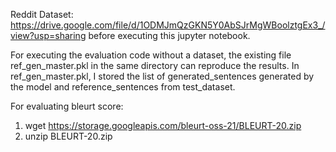 Reddit Dataset: https://drive.google.com/file/d/1ODMJmQzGKN5Y0AbSJrMgWBoolztgEx3_/view?usp=sharing before executing this jupyter notebook.

For executing the evaluation code without a dataset, the existing file ref_gen_master.pkl in the same directory can reproduce the results. In ref_gen_master.pkl, I stored the list of generated_sentences generated by the model and reference_sentences from test_dataset.

For evaluating bleurt score:
1. wget https://storage.googleapis.com/bleurt-oss-21/BLEURT-20.zip 
2. unzip BLEURT-20.zip
